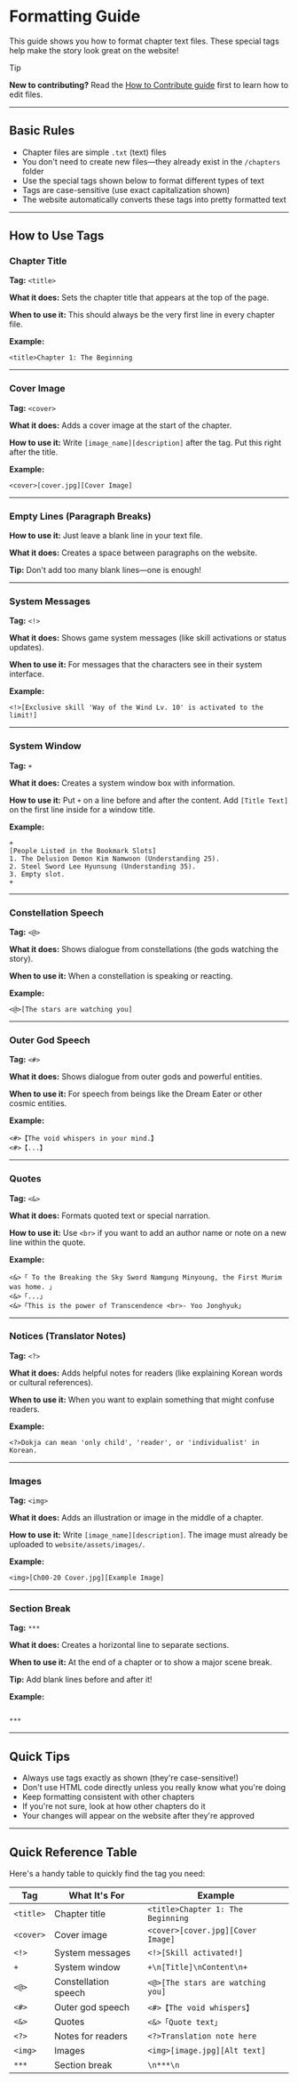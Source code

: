 # Formatting Guide

This guide shows you how to format chapter text files. These special tags help make the story look great on the website!

> [!TIP]
> **New to contributing?** Read the [How to Contribute guide](CONTRIBUTING.md) first to learn how to edit files.

---

## Basic Rules

- Chapter files are simple `.txt` (text) files
- You don't need to create new files—they already exist in the `/chapters` folder
- Use the special tags shown below to format different types of text
- Tags are case-sensitive (use exact capitalization shown)
- The website automatically converts these tags into pretty formatted text

---

## How to Use Tags

### Chapter Title

**Tag:** `<title>`

**What it does:** Sets the chapter title that appears at the top of the page.

**When to use it:** This should always be the very first line in every chapter file.

**Example:**
```
<title>Chapter 1: The Beginning
```

---

### Cover Image

**Tag:** `<cover>`

**What it does:** Adds a cover image at the start of the chapter.

**How to use it:** Write `[image_name][description]` after the tag. Put this right after the title.

**Example:**
```
<cover>[cover.jpg][Cover Image]
```

---

### Empty Lines (Paragraph Breaks)

**How to use it:** Just leave a blank line in your text file.

**What it does:** Creates a space between paragraphs on the website.

**Tip:** Don't add too many blank lines—one is enough!

---

### System Messages

**Tag:** `<!>`

**What it does:** Shows game system messages (like skill activations or status updates).

**When to use it:** For messages that the characters see in their system interface.

**Example:**
```
<!>[Exclusive skill 'Way of the Wind Lv. 10' is activated to the limit!]
```

---

### System Window

**Tag:** `+`

**What it does:** Creates a system window box with information.

**How to use it:** Put `+` on a line before and after the content. Add `[Title Text]` on the first line inside for a window title.

**Example:**
```
+
[People Listed in the Bookmark Slots]
1. The Delusion Demon Kim Namwoon (Understanding 25).
2. Steel Sword Lee Hyunsung (Understanding 35).
3. Empty slot.
+
```

---

### Constellation Speech

**Tag:** `<@>`

**What it does:** Shows dialogue from constellations (the gods watching the story).

**When to use it:** When a constellation is speaking or reacting.

**Example:**
```
<@>[The stars are watching you]
```

---

### Outer God Speech

**Tag:** `<#>`

**What it does:** Shows dialogue from outer gods and powerful entities.

**When to use it:** For speech from beings like the Dream Eater or other cosmic entities.

**Example:**
```
<#>【The void whispers in your mind.】
<#>【...】
```

---

### Quotes

**Tag:** `<&>`

**What it does:** Formats quoted text or special narration.

**How to use it:** Use `<br>` if you want to add an author name or note on a new line within the quote.

**Example:**
```
<&>「 To the Breaking the Sky Sword Namgung Minyoung, the First Murim was home. 」
<&>「...」
<&>「This is the power of Transcendence <br>- Yoo Jonghyuk」
```

---

### Notices (Translator Notes)

**Tag:** `<?>`

**What it does:** Adds helpful notes for readers (like explaining Korean words or cultural references).

**When to use it:** When you want to explain something that might confuse readers.

**Example:**
```
<?>Dokja can mean 'only child', 'reader', or 'individualist' in Korean.
```

---

### Images

**Tag:** `<img>`

**What it does:** Adds an illustration or image in the middle of a chapter.

**How to use it:** Write `[image_name][description]`. The image must already be uploaded to `website/assets/images/`.

**Example:**
```
<img>[Ch00-20 Cover.jpg][Example Image]
```

---

### Section Break

**Tag:** `***`

**What it does:** Creates a horizontal line to separate sections.

**When to use it:** At the end of a chapter or to show a major scene break.

**Tip:** Add blank lines before and after it!

**Example:**
```

***

```

---

## Quick Tips

- Always use tags exactly as shown (they're case-sensitive!)
- Don't use HTML code directly unless you really know what you're doing
- Keep formatting consistent with other chapters
- If you're not sure, look at how other chapters do it
- Your changes will appear on the website after they're approved

---

## Quick Reference Table

Here's a handy table to quickly find the tag you need:

| Tag | What It's For | Example |
|-----|---------------|---------|
| `<title>` | Chapter title | `<title>Chapter 1: The Beginning` |
| `<cover>` | Cover image | `<cover>[cover.jpg][Cover Image]` |
| `<!>` | System messages | `<!>[Skill activated!]` |
| `+` | System window | `+\n[Title]\nContent\n+` |
| `<@>` | Constellation speech | `<@>[The stars are watching you]` |
| `<#>` | Outer god speech | `<#>【The void whispers】` |
| `<&>` | Quotes | `<&>「Quote text」` |
| `<?>` | Notes for readers | `<?>Translation note here` |
| `<img>` | Images | `<img>[image.jpg][Alt text]` |
| `***` | Section break | `\n***\n` |
